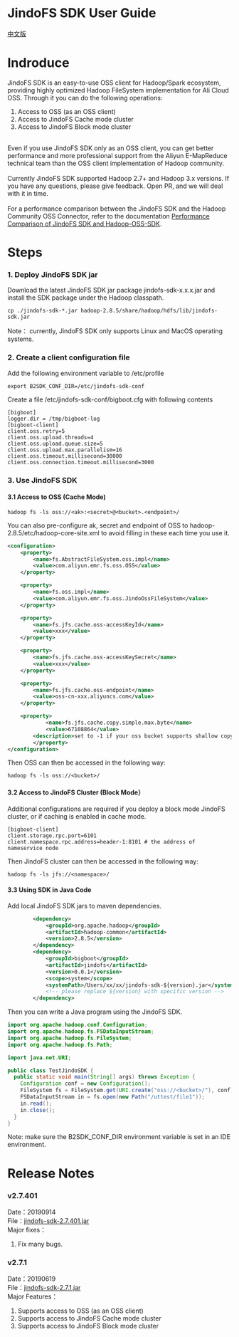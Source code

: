 # JindoFS SDK User Guide
[中文版](./jindofs_sdk_how_to.md)

<a name="V3xjc"></a>
# Indroduce
JindoFS SDK is an easy-to-use OSS client for Hadoop/Spark ecosystem, providing highly optimized Hadoop FileSystem implementation for Ali Cloud OSS. Through it you can do the following operations:

1. Access to OSS (as an OSS client)
1. Access to JindoFS Cache mode cluster
1. Access to JindoFS Block mode cluster


<br />Even if you use JindoFS SDK only as an OSS client, you can get better performance and more professional support from the Aliyun E-MapReduce technical team than the OSS client implementation of Hadoop community.<br />
<br />Currently JindoFS SDK supported Hadoop 2.7+ and Hadoop 3.x versions. If you have any questions, please give feedback. Open PR, and we will deal with it in time.<br />
<br />For a performance comparison between the JindoFS SDK and the Hadoop Community OSS Connector, refer to the documentation [Performance Comparison of JindoFS SDK and Hadoop-OSS-SDK](./jindofs_sdk_vs_hadoop_sdk_en.md).<br />

<a name="7QUTJ"></a>
# Steps
<a name="dWKjA"></a>
### 1. Deploy JindoFS SDK jar
Download the latest JindoFS SDK jar package jindofs-sdk-x.x.x.jar and install the SDK package under the Hadoop classpath.
```
cp ./jindofs-sdk-*.jar hadoop-2.8.5/share/hadoop/hdfs/lib/jindofs-sdk.jar
```

Note： currently, JindoFS SDK only supports Linux and MacOS operating systems.<br />

<a name="WHNoU"></a>
### 2. Create a client configuration file
Add the following environment variable to /etc/profile
```
export B2SDK_CONF_DIR=/etc/jindofs-sdk-conf
```

Create a file /etc/jindofs-sdk-conf/bigboot.cfg with following contents
```
[bigboot]
logger.dir = /tmp/bigboot-log
[bigboot-client]
client.oss.retry=5
client.oss.upload.threads=4
client.oss.upload.queue.size=5
client.oss.upload.max.parallelism=16
client.oss.timeout.millisecond=30000
client.oss.connection.timeout.millisecond=3000
```

<a name="itFcV"></a>
### 3. Use JindoFS SDK
<a name="exCE9"></a>
#### 3.1 Access to OSS (Cache Mode) 
```
hadoop fs -ls oss://<ak>:<secret>@<bucket>.<endpoint>/
```

You can also pre-configure ak, secret and endpoint of OSS to hadoop-2.8.5/etc/hadoop-core-site.xml to avoid filling in these each time you use it.
```xml
<configuration>
    <property>
        <name>fs.AbstractFileSystem.oss.impl</name>
        <value>com.aliyun.emr.fs.oss.OSS</value>
    </property>

    <property>
        <name>fs.oss.impl</name>
        <value>com.aliyun.emr.fs.oss.JindoOssFileSystem</value>
    </property>

    <property>
        <name>fs.jfs.cache.oss-accessKeyId</name>
        <value>xxx</value>
    </property>

    <property>
        <name>fs.jfs.cache.oss-accessKeySecret</name>
        <value>xxx</value>
    </property>

    <property>
        <name>fs.jfs.cache.oss-endpoint</name>
        <value>oss-cn-xxx.aliyuncs.com</value>
    </property>

  	<property>
  			<name>fs.jfs.cache.copy.simple.max.byte</name>
  			<value>67108864</value>
      	<description>set to -1 if your oss bucket supports shallow copy.</description>
		</property>
</configuration>
```

Then OSS can then be accessed in the following way:
```
hadoop fs -ls oss://<bucket>/
```

<a name="23Hbj"></a>
#### 3.2 Access to JindoFS Cluster (Block Mode）
Additional configurations are required if you deploy a block mode JindoFS cluster, or if caching is enabled in cache mode.
```
[bigboot-client]
client.storage.rpc.port=6101
client.namespace.rpc.address=header-1:8101 # the address of nameservice node
```

Then JindoFS cluster can then be accessed in the following way:
```
hadoop fs -ls jfs://<namespace>/
```

<a name="ko0uT"></a>
#### 3.3 Using SDK in Java Code
Add local JindoFS SDK jars to maven dependencies.
```xml
        <dependency>
            <groupId>org.apache.hadoop</groupId>
            <artifactId>hadoop-common</artifactId>
            <version>2.8.5</version>
        </dependency>
        <dependency>
            <groupId>bigboot</groupId>
            <artifactId>jindofs</artifactId>
            <version>0.0.1</version>
            <scope>system</scope>
            <systemPath>/Users/xx/xx/jindofs-sdk-${version}.jar</systemPath>
            <!-- please replace ${version} with specific version -->
        </dependency>
```

Then you can write a Java program using the JindoFS SDK.
```java
import org.apache.hadoop.conf.Configuration;
import org.apache.hadoop.fs.FSDataInputStream;
import org.apache.hadoop.fs.FileSystem;
import org.apache.hadoop.fs.Path;

import java.net.URI;

public class TestJindoSDK {
  public static void main(String[] args) throws Exception {
    Configuration conf = new Configuration();
    FileSystem fs = FileSystem.get(URI.create("oss://<bucket>/"), conf);
    FSDataInputStream in = fs.open(new Path("/uttest/file1"));
    in.read();
    in.close();
  }
}
```

Note: make sure the B2SDK_CONF_DIR environment variable is set in an IDE environment.<br />

<a name="WwYXi"></a>
# Release Notes

<a name="TqRR6"></a>
### v2.7.401
Date：20190914<br />File：[jindofs-sdk-2.7.401.jar](https://smartdata-binary.oss-cn-shanghai.aliyuncs.com/jindofs-sdk-2.7.401.jar)<br />Major fixes：

1. Fix many bugs.

<a name="TqRR6"></a>
### v2.7.1
Date：20190619<br />File：[jindofs-sdk-2.7.1.jar](https://smartdata-binary.oss-cn-shanghai.aliyuncs.com/jindofs-sdk-2.7.1.jar)<br />Major Features：

1. Supports access to OSS (as an OSS client)
1. Supports access to JindoFS Cache mode cluster
1. Supports access to JindoFS Block mode cluster



